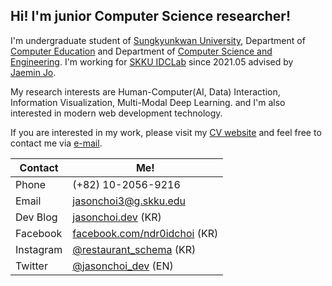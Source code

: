 ## Hi! I'm junior Computer Science researcher! 

I'm undergraduate student of [Sungkyunkwan University](https://skku.edu), Department of [Computer Education](https://comedu.skku.edu) and Department of [Computer Science and Engineering](https://cs.skku.edu). I'm working for [SKKU IDCLab](https://idclab.skku.edu) since 2021.05 advised by [Jaemin Jo](https://github.com/e-). 

My research interests are Human-Computer(AI, Data) Interaction, Information Visualization, Multi-Modal Deep Learning. and I'm also interested in modern web development technology.

If you are interested in my work, please visit my [CV website](https://me.jasonchoi.dev) and feel free to contact me via [e-mail](mailto://jasonchoi3@g.skku.edu). 


| Contact | Me! |
|-|-|
| Phone  | (+82) 10-2056-9216 |
| Email | [jasonchoi3@g.skku.edu](mailto:jasonchoi3@g.skku.edu) |
| Dev Blog | [jasonchoi.dev](https://jasonchoi.dev) (KR) |
| Facebook | [facebook.com/ndr0idchoi](https://www.facebook.com/jasonchoi.dev/) (KR) | 
| Instagram  | [@restaurant_schema](https://instagram.com/restaurant_schema) (KR) |
| Twitter  | [@jasonchoi_dev](https://twitter.com/jasonchoi_dev) (EN) |

